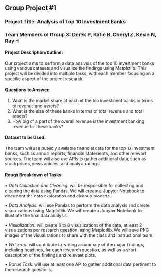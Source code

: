 ## Group Project #1

### Project Title: Analysis of Top 10 Investment Banks

### Team Members of Group 3: Derek P, Katie B, Cheryl Z, Kevin N, Ray H 

#### Project Description/Outline: 

Our project aims to perform a data analysis of the top 10 investment banks using various datasets and visualize the findings using Matplotlib. This project will be divided into multiple tasks, with each member focusing on a specific aspect of the project research. 

#### Questions to Answer:

1. What is the market share of each of the top investment banks in terms of revenue and assets? 
2. What is the size of these banks in terms of total revenue and total assets? 
3. How big of a part of the overall revenue is the investment banking revenue for these banks?

#### Dataset to be Used:

The team will use publicly available financial data for the top 10 investment banks, such as annual reports, financial statements, and other relevant sources. The team will also use APIs to gather additional data, such as stock prices, news articles, and analyst ratings. 

#### Rough Breakdown of Tasks:

•	*Data Collection and Cleaning:* will be responsible for collecting and cleaning the data using Pandas. We will create a Jupyter Notebook to document the data exploration and cleanup process.

•	*Data Analysis:* will use Pandas to perform the data analysis and create visualizations using Matplotlib. We will create a Jupyter Notebook to illustrate the final data analysis.

•	*Visualization:* will create 6 to 8 visualizations of the data, at least 2 visualizations per research question, using Matplotlib. We will save PNG images of the visualizations to share with the class and instructional team.

•	*Write-up:* will contribute to writing a summary of the major findings, including headings, for each research question, as well as a short description of the findings and relevant plots.

•	*Bonus Task:* will use at least one API to gather additional data pertinent to the research questions.
